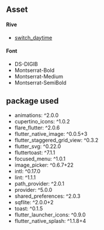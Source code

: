 ## Asset
#### Rive
- [switch_daytime](https://rive.app/a/hoangnguyen/files/flare/switch_daytime/embed) 
#### Font
- DS-DIGIB
- Montserrat-Bold 
- Montserrat-Medium
- Montserrat-SemiBold
## package used
- animations: ^2.0.0
- cupertino_icons: ^1.0.2
- flare_flutter: ^2.0.6
- flutter_native_image: ^0.0.5+3
- flutter_staggered_grid_view: ^0.3.2
- flutter_svg: ^0.22.0
- fluttertoast: ^7.1.1
- focused_menu: ^1.0.1
- image_picker: ^0.6.7+22
- intl: ^0.17.0
- lint: ^1.1.1
- path_provider: ^2.0.1
- provider: ^5.0.0
- shared_preferences: ^2.0.3
- sqflite: ^2.0.0+2
- toast: ^0.1.5
- flutter_launcher_icons: ^0.9.0
- flutter_native_splash: ^1.1.8+4
